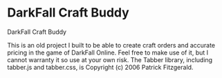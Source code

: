 # DarkFall Craft Buddy
DarkFall Craft Buddy
<p>This is an old project I built to be able to create craft orders and accurate pricing in the game of DarkFall Online. Feel free to make use of it, but I cannot warranty it so use at your own risk. The Tabber library, including tabber.js and tabber.css, is Copyright (c) 2006 Patrick Fitzgerald.
